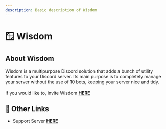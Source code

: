 ```yaml
---
description: Basic description of Wisdom
---
```


# 🪟 Wisdom

## About Wisdom

Wisdom is a multipurpose Discord solution that adds a bunch of utility features to your Discord server. Its main purpose is to completely manage your server without the use of 10 bots, keeping your server nice and tidy. \
\
If you would like to, invite Wisdom [**HERE**](https://dsc.gg/wisdombot)

## :link: Other Links

* Support Server [**HERE**](https://discord.gg/Nm6VqHuPnu)
